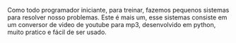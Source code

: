 Como todo programador iniciante, para treinar, fazemos pequenos sistemas para resolver nosso problemas. Este é mais um, esse sistemas consiste em um conversor de video de youtube para mp3, desenvolvido em python, muito pratico e fácil de ser usado.
